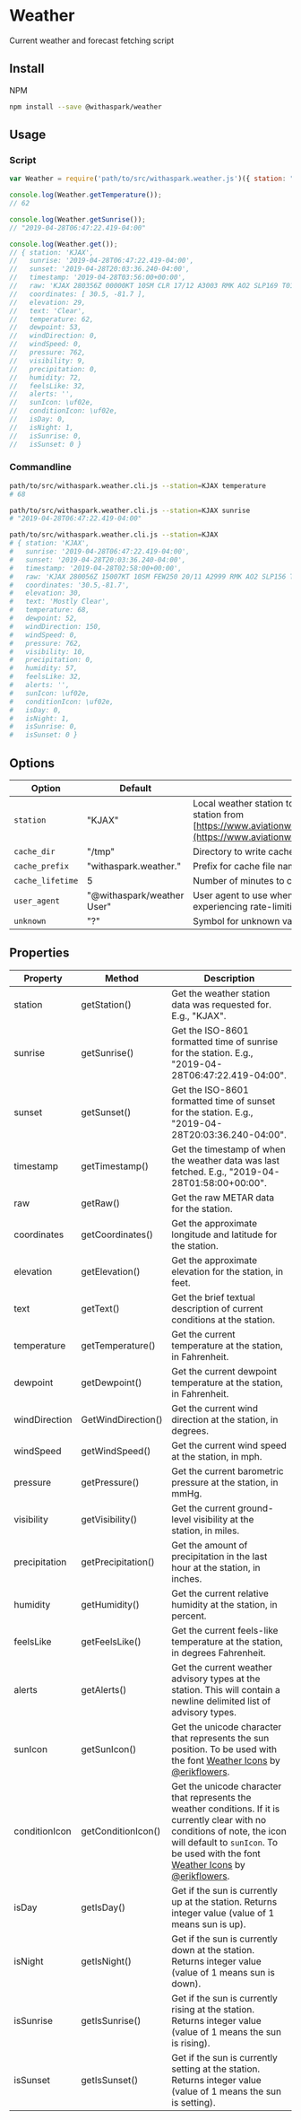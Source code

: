 # Weather
Current weather and forecast fetching script

## Install

NPM
```sh
npm install --save @withaspark/weather
```

## Usage

### Script

```js
var Weather = require('path/to/src/withaspark.weather.js')({ station: "KJAX", cache_lifetime: 10 });

console.log(Weather.getTemperature());
// 62

console.log(Weather.getSunrise());
// "2019-04-28T06:47:22.419-04:00"

console.log(Weather.get());
// { station: 'KJAX',
//   sunrise: '2019-04-28T06:47:22.419-04:00',
//   sunset: '2019-04-28T20:03:36.240-04:00',
//   timestamp: '2019-04-28T03:56:00+00:00',
//   raw: 'KJAX 280356Z 00000KT 10SM CLR 17/12 A3003 RMK AO2 SLP169 T01720122 $',
//   coordinates: [ 30.5, -81.7 ],
//   elevation: 29,
//   text: 'Clear',
//   temperature: 62,
//   dewpoint: 53,
//   windDirection: 0,
//   windSpeed: 0,
//   pressure: 762,
//   visibility: 9,
//   precipitation: 0,
//   humidity: 72,
//   feelsLike: 32,
//   alerts: '',
//   sunIcon: \uf02e,
//   conditionIcon: \uf02e,
//   isDay: 0,
//   isNight: 1,
//   isSunrise: 0,
//   isSunset: 0 }
```

### Commandline
```sh
path/to/src/withaspark.weather.cli.js --station=KJAX temperature
# 68

path/to/src/withaspark.weather.cli.js --station=KJAX sunrise
# "2019-04-28T06:47:22.419-04:00"

path/to/src/withaspark.weather.cli.js --station=KJAX
# { station: 'KJAX',
#   sunrise: '2019-04-28T06:47:22.419-04:00',
#   sunset: '2019-04-28T20:03:36.240-04:00',
#   timestamp: '2019-04-28T02:58:00+00:00',
#   raw: 'KJAX 280056Z 15007KT 10SM FEW250 20/11 A2999 RMK AO2 SLP156 T02000111 $',
#   coordinates: '30.5,-81.7',
#   elevation: 30,
#   text: 'Mostly Clear',
#   temperature: 68,
#   dewpoint: 52,
#   windDirection: 150,
#   windSpeed: 0,
#   pressure: 762,
#   visibility: 10,
#   precipitation: 0,
#   humidity: 57,
#   feelsLike: 32,
#   alerts: '',
#   sunIcon: \uf02e,
#   conditionIcon: \uf02e,
#   isDay: 0,
#   isNight: 1,
#   isSunrise: 0,
#   isSunset: 0 }
```


## Options

| Option | Default | Description |
|---|---|---|
| `station` | "KJAX" | Local weather station to find weather for. Choose nearest station from [https://www.aviationweather.gov/docs/metar/stations.txt](https://www.aviationweather.gov/docs/metar/stations.txt). |
| `cache_dir` | "/tmp" | Directory to write cache files too. |
| `cache_prefix` | "withaspark.weather." | Prefix for cache file names. |
| `cache_lifetime` | 5 | Number of minutes to cache results before refetching. |
| `user_agent` | "@withaspark/weather User" | User agent to use when making requests to weather API. If experiencing rate-limiting issues, set to something unique. |
| `unknown` | "?" | Symbol for unknown value. |


## Properties

| Property | Method | Description |
|---|---|---|
| station | getStation() | Get the weather station data was requested for. E.g., "KJAX". |
| sunrise | getSunrise() | Get the ISO-8601 formatted time of sunrise for the station. E.g., "2019-04-28T06:47:22.419-04:00". |
| sunset | getSunset() | Get the ISO-8601 formatted time of sunset for the station. E.g., "2019-04-28T20:03:36.240-04:00". |
| timestamp | getTimestamp() | Get the timestamp of when the weather data was last fetched. E.g., "2019-04-28T01:58:00+00:00". |
| raw | getRaw() | Get the raw METAR data for the station. |
| coordinates | getCoordinates() | Get the approximate longitude and latitude for the station. |
| elevation | getElevation() | Get the approximate elevation for the station, in feet. |
| text | getText() | Get the brief textual description of current conditions at the station. |
| temperature | getTemperature() | Get the current temperature at the station, in Fahrenheit. |
| dewpoint | getDewpoint() | Get the current dewpoint temperature at the station, in Fahrenheit. |
| windDirection | GetWindDirection() | Get the current wind direction at the station, in degrees. |
| windSpeed | getWindSpeed() | Get the current wind speed at the station, in mph. |
| pressure | getPressure() | Get the current barometric pressure at the station, in mmHg. |
| visibility | getVisibility() | Get the current ground-level visibility at the station, in miles. |
| precipitation | getPrecipitation() | Get the amount of precipitation in the last hour at the station, in inches. |
| humidity | getHumidity() | Get the current relative humidity at the station, in percent. |
| feelsLike | getFeelsLike() | Get the current feels-like temperature at the station, in degrees Fahrenheit. |
| alerts | getAlerts() | Get the current weather advisory types at the station. This will contain a newline delimited list of advisory types. |
| sunIcon | getSunIcon() | Get the unicode character that represents the sun position. To be used with the font [Weather Icons](https://github.com/erikflowers/weather-icons) by [@erikflowers](https://github.com/erikflowers). |
| conditionIcon | getConditionIcon() | Get the unicode character that represents the weather conditions. If it is currently clear with no conditions of note, the icon will default to `sunIcon`. To be used with the font [Weather Icons](https://github.com/erikflowers/weather-icons) by [@erikflowers](https://github.com/erikflowers). |
| isDay | getIsDay() | Get if the sun is currently up at the station. Returns integer value (value of 1 means sun is up). |
| isNight | getIsNight() | Get if the sun is currently down at the station. Returns integer value (value of 1 means sun is down). |
| isSunrise | getIsSunrise() | Get if the sun is currently rising at the station. Returns integer value (value of 1 means the sun is rising). |
| isSunset | getIsSunset() | Get if the sun is currently setting at the station. Returns integer value (value of 1 means the sun is setting). |
